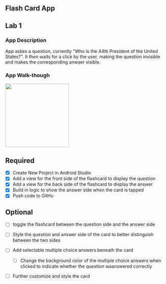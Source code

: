 ## Flash Card App

## Lab 1

### App Description
App askes a question, currently "Who is the 44th President of the United States?". It then waits for a click by the user, making the question invisible and makes the corresponding anwser visible.

### App Walk-though
<img src="https://imgur.com/a/V1QO90S" width=200><br>

## Required
- [x] Create New Project in Android Studio
- [x] Add a view for the front side of the flashcard to display the question
- [x] Add a view for the back side of the flashcard to display the answer
- [x] Build in logic to show the answer side when the card is tapped
- [x] Push code to GitHu
## Optional
- [ ] toggle the flashcard between the question side and the answer side
- [ ] Style the question and answer side of the card to better distinguish between the two sides
- [ ] Add selectable multiple choice answers beneath the card
   - [ ] Change the background color of the multiple choice answers when clicked to indicate whether the question waanswered correctly
- [ ] Further customize and style the card

